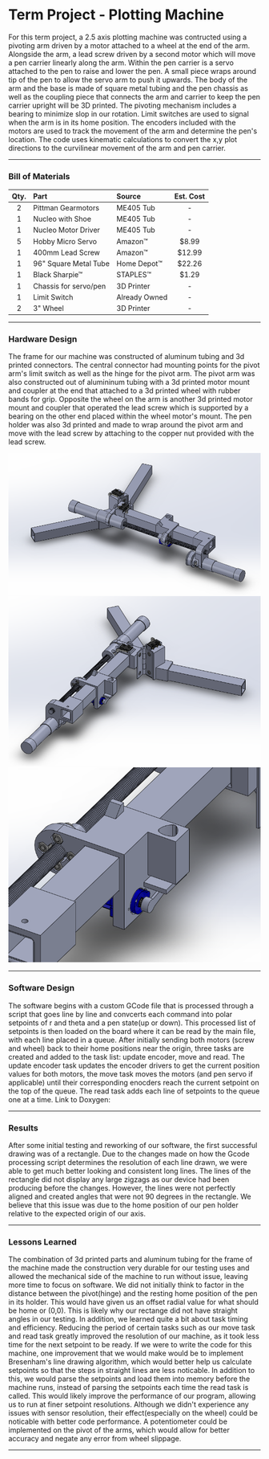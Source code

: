 # Term Project - Plotting Machine

For this term project, a 2.5 axis plotting machine was contructed using a pivoting arm driven by a motor attached to a wheel at the end of the arm. Alongside the arm, a lead screw driven by a second motor which will move a pen carrier linearly along the arm. Within the pen carrier is a servo attached to the pen to raise and lower the pen. A small piece wraps around tip of the pen to allow the servo arm to push it upwards. The body of the arm and the base is made of square metal tubing and the pen chassis as well as the coupling piece that connects the arm and carrier to keep the pen carrier upright will be 3D printed. The pivoting mechanism includes a bearing to minimize slop in our rotation. Limit switches are used to signal when the arm is in its home position. The encoders included with the motors are used to track the movement of the arm and determine the pen's location. The code uses kinematic calculations to convert the x,y plot directions to the curvilinear movement of the arm and pen carrier.

---

### Bill of Materials

| Qty. | Part                  | Source                | Est. Cost |
|:----:|:----------------------|:----------------------|:---------:|
|  2   | Pittman Gearmotors    | ME405 Tub             |     -     |
|  1   | Nucleo with Shoe      | ME405 Tub             |     -     |
|  1   | Nucleo Motor Driver   | ME405 Tub             |     -     |
|  5   | Hobby Micro Servo     | Amazon&trade;         |   $8.99   |
|  1   | 400mm Lead Screw      | Amazon&trade;         |   $12.99  |
|  1   | 96" Square Metal Tube | Home Depot&trade;     |   $22.26  |
|  1   | Black Sharpie&trade;  | STAPLES&trade;        |   $1.29   |
|  1   | Chassis for servo/pen | 3D Printer            |     -     |
|  1   | Limit Switch          | Already Owned         |     -     |
|  2   | 3" Wheel              | 3D Printer            |     -     |


---
### Hardware Design
The frame for our machine was constructed of aluminum tubing and 3d printed connectors. The central connector had mounting points for the pivot arm's limit switch as well as the hinge for the pivot arm. The pivot arm was also constructed out of alumininum tubing with a 3d printed motor mount and coupler at the end that attached to a 3d printed wheel with rubber bands for grip. Opposite the wheel on the arm is another 3d printed motor mount and coupler that operated the lead screw which is supported by a bearing on the other end placed within the wheel motor's mount. The pen holder was also 3d printed and made to wrap around the pivot arm and move with the lead screw by attaching to the copper nut provided with the lead screw. 

![projectsketch1](/docs/sketch1.png)
![projectsketch2](/docs/sketch2.png)
![projectsketch3](/docs/sketch3.png)


---
### Software Design
The software begins with a custom GCode file that is processed through a script that goes line by line and convcerts each command into polar setpoints of r and theta and a pen state(up or down). This processed list of setpoints is then loaded on the board where it can be read by the main file, with each line placed in a queue. After initially sending both motors (screw and wheel) back to their home positions near the origin, three tasks are created and added to the task list: update encoder, move and read. The update encoder task updates the encoder drivers to get the current position values for both motors, the move task moves the motors (and pen servo if applicable) until their corresponding enocders reach the current setpoint on the top of the queue. The read task adds each line of setpoints to the queue one at a time.
Link to Doxygen:

---
### Results
After some initial testing and reworking of our software, the first successful drawing was of a rectangle. Due to the changes made on how the Gcode processing script determines the resolution of each line drawn, we were able to get much better looking and consistent long lines. The lines of the rectangle did not display any large zigzags as our device had been producing before the changes. However, the lines were not perfectly aligned and created angles that were not 90 degrees in the rectangle. We believe that this issue was due to the home position of our pen holder relative to the expected origin of our axis.

---
### Lessons Learned
The combination of 3d printed parts and aluminum tubing for the frame of the machine made the construction very durable for our testing uses and allowed the mechanical side of the machine to run without issue, leaving more time to focus on software.
We did not initially think to factor in the distance between the pivot(hinge) and the resting home position of the pen in its holder. This would have given us an offset radial value for what should be home or (0,0). This is likely why our rectange did not have straight angles in our testing.
In addition, we learned quite a bit about task timing and efficiency. Reducing the period of certain tasks such as our move task and read task greatly improved the resolution of our machine, as it took less time for the next setpoint to be ready. If we were to write the code for this machine, one improvement that we would make would be to implement Bresenham's line drawing algorithm, which would better help us calculate setpoints so that the steps in straight lines are less noticable. In addition to this, we would parse the setpoints and load them into memory before the machine runs, instead of parsing the setpoints each time the read task is called. This would likely improve the performance of our program, allowing us to run at finer setpoint resolutions. Although we didn't experience any issues with sensor resolution, their effect(especially on the wheel) could be noticable with better code performance. A potentiometer could be implemented on the pivot of the arms, which would allow for better accuracy and negate any error from wheel slippage.

---
